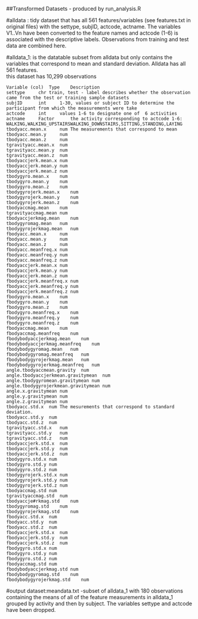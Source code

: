 
##Transformed Datasets - produced by run_analysis.R

#alldata : tidy dataset that has all 561 features/variables (see features.txt in original files) with the settype, subjID, actcode, actname.  The variables V1..Vn have been converted to the feature
names and actcode (1-6) is associated with the descriptive labels.  Observations from training and test data are combined here.

#alldata_1:  is the datatable subset from alldata but only contains the variables that correspond to mean and standard deviation.  Alldata has all 561 features.			
this dataset has 10,299 observations			
			
	Variable (col)	Type	Description
	settype		chr	train, test - label describes whether the observation came from the test or training sample datasets
	subjID		int		1-30, values or subject ID to determine the participant from which the measurements were take
	actcode		int		values 1-6 to designate one of  6 activities
	actname		Factor		the activity corresponding to actcode 1-6: WALKING,WALKING_UPSTAIRSWALKING_DOWNSTAIRS,SITTING,STANDING,LAYING
	tbodyacc.mean.x		num	The measurements that correspond to mean
	tbodyacc.mean.y		num	
	tbodyacc.mean.z		num	
	tgravityacc.mean.x	num	
	tgravityacc.mean.y	num	
	tgravityacc.mean.z	num	
	tbodyaccjerk.mean.x	num	
	tbodyaccjerk.mean.y	num	
	tbodyaccjerk.mean.z	num	
	tbodygyro.mean.x	num	
	tbodygyro.mean.y	num	
	tbodygyro.mean.z	num	
	tbodygyrojerk.mean.x	num	
	tbodygyrojerk.mean.y	num	
	tbodygyrojerk.mean.z	num	
	tbodyaccmag.mean	num	
	tgravityaccmag.mean	num	
	tbodyaccjerkmag.mean	num	
	tbodygyromag.mean	num	
	tbodygyrojerkmag.mean	num	
	fbodyacc.mean.x		num	
	fbodyacc.mean.y		num	
	fbodyacc.mean.z		num	
	fbodyacc.meanfreq.x	num	
	fbodyacc.meanfreq.y	num	
	fbodyacc.meanfreq.z	num	
	fbodyaccjerk.mean.x	num	
	fbodyaccjerk.mean.y	num	
	fbodyaccjerk.mean.z	num	
	fbodyaccjerk.meanfreq.x	num	
	fbodyaccjerk.meanfreq.y	num	
	fbodyaccjerk.meanfreq.z	num	
	fbodygyro.mean.x	num	
	fbodygyro.mean.y	num	
	fbodygyro.mean.z	num	
	fbodygyro.meanfreq.x	num	
	fbodygyro.meanfreq.y	num	
	fbodygyro.meanfreq.z	num	
	fbodyaccmag.mean	num	
	fbodyaccmag.meanfreq	num	
	fbodybodyaccjerkmag.mean	num	
	fbodybodyaccjerkmag.meanfreq	num	
	fbodybodygyromag.mean	num	
	fbodybodygyromag.meanfreq	num	
	fbodybodygyrojerkmag.mean	num	
	fbodybodygyrojerkmag.meanfreq	num	
	angle.tbodyaccmean.gravity	num	
	angle.tbodyaccjerkmean.gravitymean	num	
	angle.tbodygyromean.gravitymean	num	
	angle.tbodygyrojerkmean.gravitymean	num	
	angle.x.gravitymean	num	
	angle.y.gravitymean	num	
	angle.z.gravitymean	num	
	tbodyacc.std.x	num	The mesurements that correspond to standard deviation.
	tbodyacc.std.y	num	
	tbodyacc.std.z	num	
	tgravityacc.std.x	num	
	tgravityacc.std.y	num	
	tgravityacc.std.z	num	
	tbodyaccjerk.std.x	num	
	tbodyaccjerk.std.y	num	
	tbodyaccjerk.std.z	num	
	tbodygyro.std.x	num	
	tbodygyro.std.y	num	
	tbodygyro.std.z	num	
	tbodygyrojerk.std.x	num	
	tbodygyrojerk.std.y	num	
	tbodygyrojerk.std.z	num	
	tbodyaccmag.std	num	
	tgravityaccmag.std	num	
	tbodyaccje#rkmag.std	num	
	tbodygyromag.std	num	
	tbodygyrojerkmag.std	num	
	fbodyacc.std.x	num	
	fbodyacc.std.y	num	
	fbodyacc.std.z	num	
	fbodyaccjerk.std.x	num	
	fbodyaccjerk.std.y	num	
	fbodyaccjerk.std.z	num	
	fbodygyro.std.x	num	
	fbodygyro.std.y	num	
	fbodygyro.std.z	num	
	fbodyaccmag.std	num	
	fbodybodyaccjerkmag.std	num	
	fbodybodygyromag.std	num	
	fbodybodygyrojerkmag.std	num	

#output dataset:meandata.txt
-subset of alldata_1 with 180 observations containing the means of all of the feature measurements in alldata_1 grouped
by activity and then by subject.  The variables settype and actcode have been dropped.